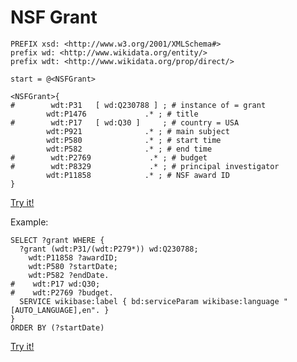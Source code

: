 # NSF Grant

```sparql
PREFIX xsd: <http://www.w3.org/2001/XMLSchema#>
prefix wd: <http://www.wikidata.org/entity/>
prefix wdt: <http://www.wikidata.org/prop/direct/>

start = @<NSFGrant>

<NSFGrant>{
#        wdt:P31   [ wd:Q230788 ] ; # instance of = grant
        wdt:P1476             .* ; # title
#        wdt:P17   [ wd:Q30 ]     ; # country = USA
        wdt:P921              .* ; # main subject
        wdt:P580              .* ; # start time
        wdt:P582              .* ; # end time
#        wdt:P2769             .* ; # budget
#        wdt:P8329             .* ; # principal investigator
        wdt:P11858            .* ; # NSF award ID
}
```
[Try it!](https://shex-simple.toolforge.org/wikidata/packages/shex-webapp/doc/shex-simple.html?data=Endpoint:%20https://query.wikidata.org/sparql&hideData&manifest=[]&textMapIsSparqlQuery)

Example:

```sparql
SELECT ?grant WHERE {
  ?grant (wdt:P31/(wdt:P279*)) wd:Q230788;
    wdt:P11858 ?awardID;
    wdt:P580 ?startDate;
    wdt:P582 ?endDate.
#    wdt:P17 wd:Q30;
#    wdt:P2769 ?budget.
  SERVICE wikibase:label { bd:serviceParam wikibase:language "[AUTO_LANGUAGE],en". }
}
ORDER BY (?startDate)
```
[Try it!](https://query.wikidata.org/#SELECT%20%3Fgrant%20WHERE%20%7B%0A%20%20%3Fgrant%20%28wdt%3AP31%2F%28wdt%3AP279%2a%29%29%20wd%3AQ230788%3B%0A%20%20%20%20wdt%3AP11858%20%3FawardID%3B%0A%20%20%20%20wdt%3AP580%20%3FstartDate%3B%0A%20%20%20%20wdt%3AP582%20%3FendDate.%0A%20%20SERVICE%20wikibase%3Alabel%20%7B%20bd%3AserviceParam%20wikibase%3Alanguage%20%22%5BAUTO_LANGUAGE%5D%2Cen%22.%20%7D%0A%7D%0AORDER%20BY%20%28%3FstartDate%29)
